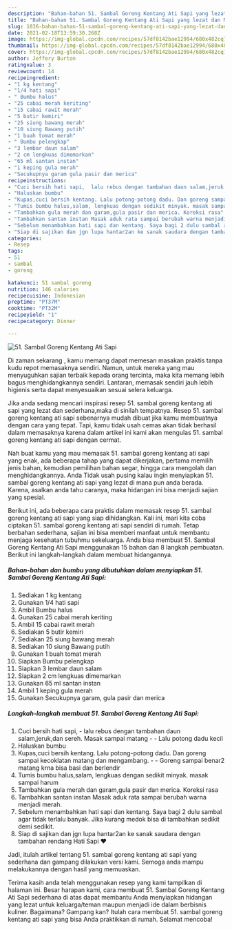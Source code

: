 ```yaml
---
description: "Bahan-bahan 51. Sambal Goreng Kentang Ati Sapi yang lezat dan Mudah Dibuat"
title: "Bahan-bahan 51. Sambal Goreng Kentang Ati Sapi yang lezat dan Mudah Dibuat"
slug: 1036-bahan-bahan-51-sambal-goreng-kentang-ati-sapi-yang-lezat-dan-mudah-dibuat
date: 2021-02-18T13:59:30.268Z
image: https://img-global.cpcdn.com/recipes/57df8142bae12994/680x482cq70/51-sambal-goreng-kentang-ati-sapi-foto-resep-utama.jpg
thumbnail: https://img-global.cpcdn.com/recipes/57df8142bae12994/680x482cq70/51-sambal-goreng-kentang-ati-sapi-foto-resep-utama.jpg
cover: https://img-global.cpcdn.com/recipes/57df8142bae12994/680x482cq70/51-sambal-goreng-kentang-ati-sapi-foto-resep-utama.jpg
author: Jeffery Burton
ratingvalue: 3
reviewcount: 14
recipeingredient:
- "1 kg kentang"
- "1/4 hati sapi"
- " Bumbu halus"
- "25 cabai merah keriting"
- "15 cabai rawit merah"
- "5 butir kemiri"
- "25 siung bawang merah"
- "10 siung Bawang putih"
- "1 buah tomat merah"
- " Bumbu pelengkap"
- "3 lembar daun salam"
- "2 cm lengkuas dimemarkan"
- "65 ml santan instan"
- "1 keping gula merah"
- "Secukupnya garam gula pasir dan merica"
recipeinstructions:
- "Cuci bersih hati sapi,  lalu rebus dengan tambahan daun salam,jeruk,dan sereh. Masak sampai matang  Lalu potong dadu kecil"
- "Haluskan bumbu"
- "Kupas,cuci bersih kentang. Lalu potong-potong dadu. Dan goreng sampai kecoklatan matang dan mengambang.  Goreng sampai benar2 matang krna bisa basi dan berlendir"
- "Tumis bumbu halus,salam, lengkuas dengan sedikit minyak. masak sampai harum"
- "Tambahkan gula merah dan garam,gula pasir dan merica. Koreksi rasa"
- "Tambahkan santan instan Masak aduk rata sampai berubah warna menjadi merah."
- "Sebelum menambahkan hati sapi dan kentang. Saya bagi 2 dulu sambal agar tidak terlalu banyak. Jika kurang medok bisa di tambahkan sedikit demi sedikit."
- "Siap di sajikan dan jgn lupa hantar2an ke sanak saudara dengan tambahan rendang Hati Sapi ❤️"
categories:
- Resep
tags:
- 51
- sambal
- goreng

katakunci: 51 sambal goreng 
nutrition: 146 calories
recipecuisine: Indonesian
preptime: "PT37M"
cooktime: "PT32M"
recipeyield: "1"
recipecategory: Dinner

---
```



![51. Sambal Goreng Kentang Ati Sapi](https://img-global.cpcdn.com/recipes/57df8142bae12994/680x482cq70/51-sambal-goreng-kentang-ati-sapi-foto-resep-utama.jpg)

Di zaman  sekarang , kamu memang dapat memesan masakan praktis tanpa kudu repot memasaknya sendiri. Namun, untuk mereka yang mau menyuguhkan sajian terbaik kepada orang tercinta, maka kita memang lebih bagus menghidangkannya sendiri. Lantaran, memasak sendiri jauh lebih higienis serta dapat menyesuaikan sesuai selera keluarga.

Jika anda sedang mencari inspirasi resep 51. sambal goreng kentang ati sapi yang lezat dan sederhana,maka di sinilah tempatnya. Resep 51. sambal goreng kentang ati sapi  sebenarnya mudah dibuat jika kamu membuatnya dengan cara yang tepat. Tapi, kamu tidak usah cemas akan tidak berhasil dalam memasaknya 
karena dalam artikel ini kami akan mengulas 51. sambal goreng kentang ati sapi dengan cermat.  



Nah buat kamu yang mau memasak 51. sambal goreng kentang ati sapi yang enak, ada beberapa tahap yang dapat dikerjakan, pertama memilih jenis bahan, kemudian pemilihan bahan segar, hingga cara mengolah dan menghidangkannya. Anda Tidak usah pusing kalau ingin menyiapkan 51. sambal goreng kentang ati sapi yang lezat di mana pun anda berada. Karena, asalkan anda  tahu caranya, maka hidangan ini bisa menjadi sajian yang spesial.

Berikut ini, ada beberapa cara praktis  dalam memasak resep 51. sambal goreng kentang ati sapi yang siap dihidangkan. Kali ini, mari kita coba ciptakan 51. sambal goreng kentang ati sapi sendiri di rumah. Tetap berbahan sederhana, sajian ini bisa memberi manfaat untuk membantu menjaga kesehatan tubuhmu sekeluarga. Anda bisa membuat 51. Sambal Goreng Kentang Ati Sapi menggunakan 15 bahan dan 8 langkah pembuatan. Berikut ini langkah-langkah dalam membuat hidangannya.

<!--inarticleads1-->

##### Bahan-bahan dan bumbu yang dibutuhkan dalam menyiapkan 51. Sambal Goreng Kentang Ati Sapi:

1. Sediakan 1 kg kentang
1. Gunakan 1/4 hati sapi
1. Ambil  Bumbu halus
1. Gunakan 25 cabai merah keriting
1. Ambil 15 cabai rawit merah
1. Sediakan 5 butir kemiri
1. Sediakan 25 siung bawang merah
1. Sediakan 10 siung Bawang putih
1. Gunakan 1 buah tomat merah
1. Siapkan  Bumbu pelengkap
1. Siapkan 3 lembar daun salam
1. Siapkan 2 cm lengkuas dimemarkan
1. Gunakan 65 ml santan instan
1. Ambil 1 keping gula merah
1. Gunakan Secukupnya garam, gula pasir dan merica




<!--inarticleads2-->

##### Langkah-langkah membuat 51. Sambal Goreng Kentang Ati Sapi:

1. Cuci bersih hati sapi,  - lalu rebus dengan tambahan daun salam,jeruk,dan sereh. Masak sampai matang -  - Lalu potong dadu kecil
1. Haluskan bumbu
1. Kupas,cuci bersih kentang. Lalu potong-potong dadu. Dan goreng sampai kecoklatan matang dan mengambang. -  - Goreng sampai benar2 matang krna bisa basi dan berlendir
1. Tumis bumbu halus,salam, lengkuas dengan sedikit minyak. masak sampai harum
1. Tambahkan gula merah dan garam,gula pasir dan merica. Koreksi rasa
1. Tambahkan santan instan Masak aduk rata sampai berubah warna menjadi merah.
1. Sebelum menambahkan hati sapi dan kentang. Saya bagi 2 dulu sambal agar tidak terlalu banyak. Jika kurang medok bisa di tambahkan sedikit demi sedikit.
1. Siap di sajikan dan jgn lupa hantar2an ke sanak saudara dengan tambahan rendang Hati Sapi ❤️




Jadi, itulah artikel tentang  51. sambal goreng kentang ati sapi  yang sederhana dan gampang dilakukan versi kami. Semoga anda mampu melakukannya dengan hasil yang memuaskan. 

Terima kasih anda telah menggunakan resep yang kami tampilkan di halaman ini. Besar harapan kami, cara membuat  51. Sambal Goreng Kentang Ati Sapi sederhana di atas dapat membantu Anda menyiapkan hidangan yang lezat untuk keluarga/teman maupun menjadi ide dalam berbisnis kuliner. Bagaimana? Gampang kan? Itulah cara membuat 51. sambal goreng kentang ati sapi yang bisa Anda praktikkan di rumah. Selamat mencoba!

